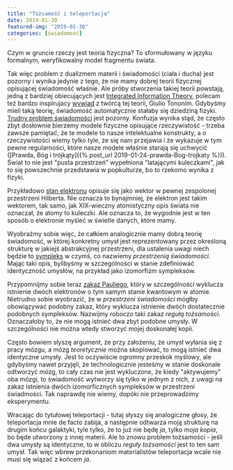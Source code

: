 ```yaml
---
title: "Tożsamość i teleportacja"
date: 2019-01-30
featured-img: "2019-01-30"
categories: [świadomość]
---
```


Czym w gruncie rzeczy jest teoria fizyczna? To sformułowany w języku formalnym, weryfikowalny model fragmentu świata.

Tak więc problem z dualizmem materii i świadomości (ciała i ducha) jest pozorny i wynika jedynie z tego, że nie mamy dobrej teorii fizycznej opisującej świadomość właśnie. Ale próby stworzenia takiej teorii powstają, jedną z bardziej obiecujących jest [Integrated Information Theory][wiki-iit], polecam też bardzo inspirujacy [wywiad][yt-tononi] z twórcą tej teorii, Giulio Tononim. Gdybyśmy mieli taką teorię, świadomość automatycznie stałaby się dziedziną fizyki. [Trudny problem świadomości][wiki-hard_problem] jest pozorny. Konfuzja wynika stąd, że często zbyt dosłownie bierzemy modele fizyczne opisujące rzeczywistość - trzeba zawsze pamiętać, że te modele to nasze intelektualne konstrukty, a o rzeczywistości wiemy tylko tyle, że się nam przejawia i że wykazuje w tym pewne regularności, które nasze modele właśnie starają się uchwycić ([Prawda, Bóg i trójkąty]({% post_url 2019-01-24-prawda-Bog-trojkaty %})). Świat to nie jest "pusta przestrzeń" wypełniona "latającymi kuleczkami", jak to się powszechnie przedstawia w popkulturze, bo to rzekomo wynika z fizyki.

Przykładowo [stan elektronu][wiki-quantum_state] opisuje się jako wektor w pewnej zespolonej przestrzeni Hilberta. Nie oznacza to bynajmniej, że elektron jest takim wektorem, tak samo, jak XIX-wieczny atomistyczny opis świata nie oznaczał, że atomy to kuleczki. Ale oznacza to, że wygodnie jest w ten sposób o elektronie myśleć w świetle danych, które mamy.

Wyobraźmy sobie więc, że całkiem analogicznie mamy dobrą teorię świadomość, w której konkretny umysł jest reprezentowany przez określoną strukturę w jakiejś abstrakcyjnej przestrzeni, dla ustalenia uwagi niech będzie to [sympleks][wiki-symplex] w czymś, co nazwiemy *przestrzenią świadomości*. Mając taki opis, bylibyśmy w szczególności w stanie zdefiniować identyczność umysłów, na przykład jako izomorfizm sympleksów.

Przypomnijmy sobie teraz [zakaz Pauliego][wiki-pauli_exclusion], który w szczególności wyklucza istnienie dwóch elektronów o tym samym stanie kwantowym w atomie. Nietrudno sobie wyobrazić, że w *przestrzeni świadomości* mógłby obowiązywać podobny zakaz, który wyklucza istnienie dwóch dostatecznie podobnych sympleksów. Nazwijmy roboczo taki zakaz *regułą tożsamości*. Oznaczałoby to, że nie mogą istnieć dwa zbyt podobne umysły. W szczególności nie można wtedy stworzyć mojej doskonałej kopii.

Często bowiem słyszę argument, że przy założeniu, że umysł wyłania się z pracy mózgu, a mózg *teoretycznie* można skopiować, to mogą istnieć dwa identyczne umysły. Jest to oczywiście ogromny przeskok myślowy, ale gdybyśmy nawet przyjęli, że technologicznie jesteśmy w stanie doskonale odtworzyć mózg, to cały czas nie jest wykluczone, że kiedy "aktywujemy" oba mózgi, to świadomość wytworzy się tylko w jednym z nich, z uwagi na zakaz istnienia dwóch izomorficznych sympleksów w przestrzeni świadmości. Tak naprawdę nie wiemy, dopóki nie przeprowadzimy eksperymentu.

Wracając do tytułowej teleportacji - tutaj słyszy się analogiczne głosy, że teleportacja mnie de facto zabija, a następnie odtwarza moją strukturę na drugim końcu galaktyki, tyle tylko, że to już nie będę *ja*, tylko *moja kopia*, bo będe utworzony z innej materii. Ale to znowu problem tożsamości - jeśli dwa umysły są identyczne, to w obliczu *reguły tożsamości* jest to ten sam umysł. Tak więc wbrew przekonaniom materialistów teleportacja wcale nie musi się wiązać z końcem *ja*.

[wiki-iit]: https://en.wikipedia.org/wiki/Integrated_information_theory
[yt-tononi]: https://www.youtube.com/watch?v=CQ0I8BvvXNc&fbclid=IwAR0I06iZEZrR3S3ZtrBCr3R4nifDcjiPpla5lBnEvPzu6ZJFO9R5N8zuuUc
[wiki-hard_problem]: https://en.wikipedia.org/wiki/Hard_problem_of_consciousness
[wiki-quantum_state]: https://en.wikipedia.org/wiki/Quantum_state#Mixed_states
[wiki-pauli_exclusion]: https://en.wikipedia.org/wiki/Pauli_exclusion_principle
[wiki-symplex]: https://en.wikipedia.org/wiki/Simplex